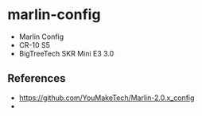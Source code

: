 # marlin-config

* Marlin Config
* CR-10 S5
* BigTreeTech SKR Mini E3 3.0

## References

* https://github.com/YouMakeTech/Marlin-2.0.x_config
* 
